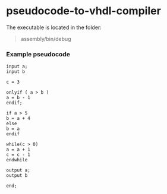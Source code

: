 # pseudocode-to-vhdl-compiler
The executable is located in the folder:
> assembly/bin/debug   
### Example pseudocode
```
input a;
input b

c = 3

onlyif ( a > b )
a = b - 1
endif;

if a > 5
b = a + 4
else
b = a
endif

while(c > 0)
a = a + 1
c = c - 1
endwhile

output a;
output b

end;
```
